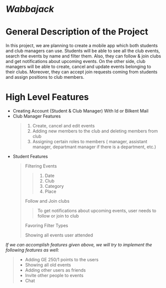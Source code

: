 # ***Wabbajack***

# **General Description of the Project**
In this project, we are planning to create a mobile app which both students and club managers can use. Students will be able to see all the club events, search the events by name and filter them. Also, they can follow & join clubs and get notifications about upcoming events. On the other side, club managers will be able to create, cancel and update events belonging to their clubs. Moreover, they can accept join requests coming from students and assign positions to club members.


# **High Level Features**
* Creating Account (Student & Club Manager) With Id or Bilkent Mail
* Club Manager Features 
  > 1. Create, cancel and edit events
  > 2. Adding new members to the club and deleting members from club
  > 3. Assigning certain roles to members ( manager, assistant manager, departmant manager if there is a department, etc.)
* Student Features
  > Filtering Events 
  > > 1. Date 
  > > 2. Club 
  > > 3. Category 
  > > 4. Place
  > > 
  > Follow and Join clubs
  > > To get notifications about upcoming events, user needs to follow or join to club
  > > 
  > Favoring Filter Types
  > >
  > Showing all events user attended

*If we can accomplish features given above, we will try to implement the following features as well:*
> * Adding GE 250/1 points to the users
> * Showing all old events
> * Adding other users as friends
> * Invite other people to events
> * Chat

